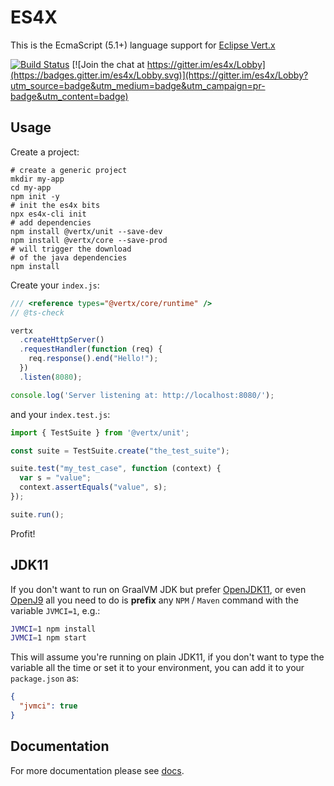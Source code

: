 # ES4X

This is the EcmaScript (5.1+) language support for [Eclipse Vert.x](http://vertx.io)

[![Build Status](https://travis-ci.org/reactiverse/es4x.svg?branch=develop)](https://travis-ci.org/reactiverse/es4x) [![Join the chat at https://gitter.im/es4x/Lobby](https://badges.gitter.im/es4x/Lobby.svg)](https://gitter.im/es4x/Lobby?utm_source=badge&utm_medium=badge&utm_campaign=pr-badge&utm_content=badge)

## Usage

Create a project:

```
# create a generic project
mkdir my-app
cd my-app
npm init -y
# init the es4x bits
npx es4x-cli init
# add dependencies
npm install @vertx/unit --save-dev
npm install @vertx/core --save-prod
# will trigger the download
# of the java dependencies
npm install
```

Create your `index.js`:

```js
/// <reference types="@vertx/core/runtime" />
// @ts-check

vertx
  .createHttpServer()
  .requestHandler(function (req) {
    req.response().end("Hello!");
  })
  .listen(8080);

console.log('Server listening at: http://localhost:8080/');
```

and your `index.test.js`:

```js
import { TestSuite } from '@vertx/unit';

const suite = TestSuite.create("the_test_suite");

suite.test("my_test_case", function (context) {
  var s = "value";
  context.assertEquals("value", s);
});

suite.run();
```

Profit!

## JDK11

If you don't want to run on GraalVM JDK but prefer [OpenJDK11](https://adoptopenjdk.net/index.html?variant=openjdk11&jvmVariant=hotspot),
or even [OpenJ9](https://adoptopenjdk.net/?variant=openjdk11&jvmVariant=openj9) all you need to do is **prefix**
any `NPM` / `Maven` command with the variable `JVMCI=1`, e.g.:

```bash
JVMCI=1 npm install
JVMCI=1 npm start
```

This will assume you're running on plain JDK11, if you don't want to type the variable all the time or set it to your
environment, you can add it to your `package.json` as:

```json
{
  "jvmci": true
}
```

## Documentation

For more documentation please see [docs](./docs).
